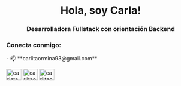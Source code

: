 <h1 align="center">Hola, soy Carla!</h1>
<h3 align="center">Desarrolladora Fullstack con orientación Backend</h3>

<h3 align="left">Conecta conmigo:</h3>
<p align="left">
  - 📫 **carlitaormina93@gmail.com**
  
<a href="https://linkedin.com/in/carlataormina" target="blank"><img align="center" src="https://raw.githubusercontent.com/rahuldkjain/github-profile-readme-generator/master/src/images/icons/Social/linked-in-alt.svg" alt="carlataormina" height="30" width="40" /></a>
<a href="https://stackoverflow.com/users/carlitaor" target="blank"><img align="center" src="https://raw.githubusercontent.com/rahuldkjain/github-profile-readme-generator/master/src/images/icons/Social/stack-overflow.svg" alt="carlitaor" height="30" width="40" /></a>
  <a href="https://stackoverflow.com/users/carlitaor" target="blank"><img align="center" src="https://raw.githubusercontent.com/rahuldkjain/github-profile-readme-generator/master/src/images/icons/Social/stack-overflow.svg" alt="carlitaor" height="30" width="40" /></a>
</p>
